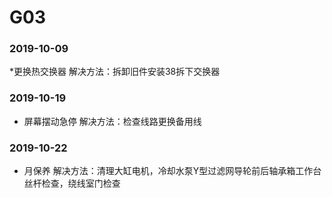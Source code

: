 ﻿# G03
### 2019-10-09
*更换热交换器 解决方法：拆卸旧件安装38拆下交换器
### 2019-10-19
* 屏幕摆动急停 解决方法：检查线路更换备用线
### 2019-10-22
* 月保养 解决方法：清理大缸电机，冷却水泵Y型过滤网导轮前后轴承箱工作台丝杆检查，绕线室门检查
































